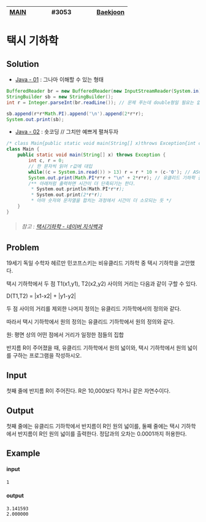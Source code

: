 [MAIN](../../README.md)|<img width=50/>#3053<img width=50/>|[Baekjoon](https://www.acmicpc.net/problem/3053)
-|-|-

# 택시 기하학

## Solution

- [Java - 01](Java01.java) : 그나마 이해할 수 있는 형태
```java
BufferedReader br = new BufferedReader(new InputStreamReader(System.in)); // 입력 버퍼
StringBuilder sb = new StringBuilder();
int r = Integer.parseInt(br.readLine()); // 문제 푸는데 double형일 필요는 없음

sb.append(r*r*Math.PI).append('\n').append(2*r*r);
System.out.print(sb);
```
- [Java - 02](Java02.java) : 숏코딩 // 그치만 예쁘게 펼쳐두자
```java
/* class Main{public static void main(String[] x)throws Exception{int c,r=0;while((c=System.in.read())>13)r=r*10+(c-48);System.out.print(Math.PI*r*r+"\n"+2*r*r);}} */
class Main {
    public static void main(String[] x) throws Exception {
        int c, r = 0;
        // 한 문자씩 읽어 r값에 대입
        while((c = System.in.read()) > 13) r = r * 10 + (c-'0'); // ASCII '0' -> 48
        System.out.print(Math.PI*r*r + "\n" + 2*r*r); // 유클리드 기하학 결과(Math.PI*r*r) + 택시 기하학 결과(2*r*r)
        /** 아래처럼 출력하면 시간이 더 단축되기는 한다.
         * System.out.println(Math.PI*r*r);
         * System.out.print(2*r*r);
         * 아마 숫자와 문자열을 합치는 과정에서 시간이 더 소모되는 듯 */
    }
}
```

> ###### 참고 : [택시기하학 - 네이버 지식백과](https://terms.naver.com/entry.nhn?docId=3567439&cid=58944&categoryId=58970)

## Problem

19세기 독일 수학자 헤르만 민코프스키는 비유클리드 기하학 중 택시 기하학을 고안했다.

택시 기하학에서 두 점 T1(x1,y1), T2(x2,y2) 사이의 거리는 다음과 같이 구할 수 있다.

D(T1,T2) = |x1-x2| + |y1-y2|

두 점 사이의 거리를 제외한 나머지 정의는 유클리드 기하학에서의 정의와 같다.

따라서 택시 기하학에서 원의 정의는 유클리드 기하학에서 원의 정의와 같다.

원: 평면 상의 어떤 점에서 거리가 일정한 점들의 집합

반지름 R이 주어졌을 때, 유클리드 기하학에서 원의 넓이와, 택시 기하학에서 원의 넓이를 구하는 프로그램을 작성하시오.

## Input

첫째 줄에 반지름 R이 주어진다. R은 10,000보다 작거나 같은 자연수이다.

## Output

첫째 줄에는 유클리드 기하학에서 반지름이 R인 원의 넓이를, 둘째 줄에는 택시 기하학에서 반지름이 R인 원의 넓이를 출력한다. 정답과의 오차는 0.0001까지 허용한다.

## Example

#### input

```
1
```

#### output

```
3.141593
2.000000
```